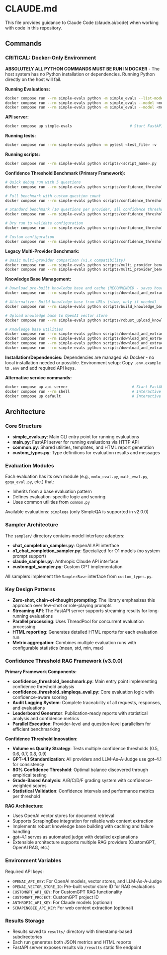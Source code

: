 # CLAUDE.md

This file provides guidance to Claude Code (claude.ai/code) when working with code in this repository.

## Commands

### CRITICAL: Docker-Only Environment
**ABSOLUTELY ALL PYTHON COMMANDS MUST BE RUN IN DOCKER** - The host system has no Python installation or dependencies. Running Python directly on the host will fail.

**Running Evaluations:**
```bash
docker compose run --rm simple-evals python -m simple_evals --list-models                    # List available models
docker compose run --rm simple-evals python -m simple_evals --model <model_name>             # Run evals on specific model
docker compose run --rm simple-evals python -m simple_evals --model <model_name> --examples <num> --debug  # Debug mode with limited examples
```

**API server:**
```bash
docker compose up simple-evals                          # Start FastAPI server on port 8000
```

**Running tests:**
```bash
docker compose run --rm simple-evals python -m pytest <test_file> -v
```

**Running scripts:**
```bash
docker compose run --rm simple-evals python scripts/<script_name>.py
```

**Confidence Threshold Benchmark (Primary Framework):**
```bash
# Quick debug run with 5 questions
docker compose run --rm simple-evals python scripts/confidence_threshold_benchmark.py --debug

# Full benchmark with custom question count
docker compose run --rm simple-evals python scripts/confidence_threshold_benchmark.py --examples 100

# Standard benchmark (10 questions per provider, all confidence thresholds)
docker compose run --rm simple-evals python scripts/confidence_threshold_benchmark.py

# Dry run to validate configuration
docker compose run --rm simple-evals python scripts/confidence_threshold_benchmark.py --dry-run

# Custom configuration
docker compose run --rm simple-evals python scripts/confidence_threshold_benchmark.py --examples 50 --max-workers 5 --output-dir custom_results
```

**Legacy Multi-Provider Benchmark:**
```bash
# Basic multi-provider comparison (v1.x compatibility)
docker compose run --rm simple-evals python scripts/multi_provider_benchmark.py --debug
docker compose run --rm simple-evals python scripts/multi_provider_benchmark.py --examples 100
```

**Knowledge Base Management:**
```bash
# Download pre-built knowledge base and cache (RECOMMENDED - saves hours)
docker compose run --rm simple-evals python scripts/download_and_extract_kb.py

# Alternative: Build knowledge base from URLs (slow, only if needed)
docker compose run --rm simple-evals python scripts/build_knowledge_base.py

# Upload knowledge base to OpenAI vector store
docker compose run --rm simple-evals python scripts/robust_upload_knowledge_base.py knowledge_base_full --store-name "MyStore"

# Knowledge base utilities
docker compose run --rm simple-evals python scripts/download_and_extract_kb.py --list        # Check asset status
docker compose run --rm simple-evals python scripts/download_and_extract_kb.py --cache-only  # Download only cache
docker compose run --rm simple-evals python scripts/download_and_extract_kb.py --kb-only     # Download only knowledge bases
docker compose run --rm simple-evals python scripts/download_and_extract_kb.py --force       # Force re-download
```

**Installation/Dependencies:**
Dependencies are managed via Docker - no local installation needed or possible.
Environment setup: Copy `.env.example` to `.env` and add required API keys.

**Alternative service commands:**
```bash
docker compose up api-server                             # Start FastAPI server on port 8000
docker compose run --rm shell                            # Interactive shell access
docker compose up default                                # Interactive container session
```

## Architecture

### Core Structure

- **simple_evals.py**: Main CLI entry point for running evaluations
- **main.py**: FastAPI server for running evaluations via HTTP API
- **common.py**: Shared utilities, templates, and HTML report generation
- **custom_types.py**: Type definitions for evaluation results and messages

### Evaluation Modules

Each evaluation has its own module (e.g., `mmlu_eval.py`, `math_eval.py`, `gpqa_eval.py`, etc.) that:
- Inherits from a base evaluation pattern
- Defines evaluation-specific logic and scoring
- Uses common utilities from `common.py`

Available evaluations: `simpleqa` (only SimpleQA is supported in v2.0.0)

### Sampler Architecture

The `sampler/` directory contains model interface adapters:
- **chat_completion_sampler.py**: OpenAI API interface
- **o1_chat_completion_sampler.py**: Specialized for O1 models (no system prompt support)
- **claude_sampler.py**: Anthropic Claude API interface
- **customgpt_sampler.py**: Custom GPT implementation

All samplers implement the `SamplerBase` interface from `custom_types.py`.

### Key Design Patterns

- **Zero-shot, chain-of-thought prompting**: The library emphasizes this approach over few-shot or role-playing prompts
- **Streaming API**: The FastAPI server supports streaming results for long-running evaluations
- **Parallel processing**: Uses ThreadPool for concurrent evaluation processing
- **HTML reporting**: Generates detailed HTML reports for each evaluation run
- **Metric aggregation**: Combines multiple evaluation runs with configurable statistics (mean, std, min, max)

### Confidence Threshold RAG Framework (v3.0.0)

**Primary Framework Components:**
- **confidence_threshold_benchmark.py**: Main entry point implementing confidence threshold analysis
- **confidence_threshold_simpleqa_eval.py**: Core evaluation logic with confidence-aware scoring
- **Audit Logging System**: Complete traceability of all requests, responses, and evaluations
- **Leaderboard Generator**: Publication-ready reports with statistical analysis and confidence metrics
- **Parallel Execution**: Provider-level and question-level parallelism for efficient benchmarking

**Confidence Threshold Innovation:**
- **Volume vs Quality Strategy**: Tests multiple confidence thresholds (0.5, 0.6, 0.7, 0.8, 0.9)
- **GPT-4.1 Standardization**: All providers and LLM-As-A-Judge use gpt-4.1 for consistency
- **80% Confidence Threshold**: Optimal balance discovered through empirical testing
- **Grade-Based Analysis**: A/B/C/D/F grading system with confidence-weighted scores
- **Statistical Validation**: Confidence intervals and performance metrics per threshold

**RAG Architecture:**
- Uses OpenAI vector stores for document retrieval
- Supports ScrapingBee integration for reliable web content extraction
- Implements robust knowledge base building with caching and failure handling
- gpt-4.1 serves as automated judge with detailed explanations
- Extensible architecture supports multiple RAG providers (CustomGPT, OpenAI RAG, etc.)

### Environment Variables

Required API keys:
- `OPENAI_API_KEY`: For OpenAI models, vector stores, and LLM-As-A-Judge
- `OPENAI_VECTOR_STORE_ID`: Pre-built vector store ID for RAG evaluations
- `CUSTOMGPT_API_KEY`: For CustomGPT RAG functionality
- `CUSTOMGPT_PROJECT`: CustomGPT project ID
- `ANTHROPIC_API_KEY`: For Claude models (optional)
- `SCRAPINGBEE_API_KEY`: For web content extraction (optional)

### Results Storage

- Results saved to `results/` directory with timestamp-based subdirectories
- Each run generates both JSON metrics and HTML reports
- FastAPI server exposes results via `/results` static file endpoint